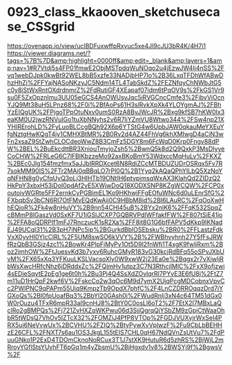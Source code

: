 # 0923_class_kkaooven_sketchusecase_CSSgrid
https://ovenapp.io/view/uclBDFuxwffpRxyuc5xe4Jl9cJU3bR4K/4H7i1 https://viewer.diagrams.net/?tags=%7B%7D&amp;highlight=0000ff&amp;edit=_blank&amp;layers=1&amp;nav=1#R7Vtdj5s4FP01fmwE2ObjMSTpdqWuNOqo2u4jEzwJW4Ij4nSS%2Fvq1webDJpk0kwBt92WEL8bB5xzfe33NADjbHP7Io%2B36LxqTFDhWfABwDhzHhZj%2FFYajNASoNKzyJC5Ndm14TL4TabSkdZ%2FEZNfqyChNWbJtG5c0y8iStWxRntOXdrdnmrZ%2FdRutiGF4XEapaf07idm6tPqOV9s%2FkGS1Vr9su0F5ZxOpznImu3UU05eGCS4AnOWUsvJqc5iRVGCncCmfe3%2FibvViOcnYJQ9Mt38uH5LPnz68%2F0i%2BfAoPs61H3slRvkXpXk4YLOYgmAJ%2FBhYzEIQgUK%2FPjgoTPpOtuNxv0umS0RzA8BvJWcJR%2Bxg9kfSB7hKW0Ix3eaKM0U2jwzRNVuIGo1tuXbNNyhs2v6R7liYZmVU8Wtwo344%2FSw4np21XYHIRErohLD%2FyLuoBLCcgBQh92X6p6YTStG4w6UpbJAW0qkauMeYXEuYfgNztgHwKQgT4iy1CMHXBtMR%2B0Rv2d4AZ44FhVg6khXMIwgD4aCiN3wFn2xsaZ9StZwhCLOCdeoWwZ8B3CmFz5DGY8m6FcWqD0Krp0Fngv88dPW%2BEL%2BuEkcdttBR3XniouTmyjoZsh5%2BwnQ5k8d2Q9QxkP3MsDIyyeCoCHW%2FRLeG6C7lFBlKbzzeMo92axBKoBmY53WdxccMqHuLv%2FKXZ%2BEc0Jlg154fmzfmx5aJJbIRRDXcet6N8RdiZCcMTBDUZUDrOSRqx5Fv7R7sokMM90IS%2FTr2MAi0qBBqLO7rPl0Q%2B1Yyq2kAQaQPhYILbQ5XzNoYqNFHN8g0yCfqUyQ3pLj3HIHTb19ONtIH6ptvpimsqWxAX3KlahQd2ZIDzQ2HkPpY3xbxH53iDoI0pdAf2vE5XWjwDoQ18XODXSNP8KZgWCQW%2FCP0xoutoivWGRte5FF2ernkCyPGBimEL1Ko9HKhwjFFgEOfuWNc6d0uLEnrSfG%2FXbqbSv3bCN6RI7OtFMvEQdKwAij0C9HBbM8id%2BI6LAuRC%2FqOoXwHhEQioR%2Fk4w8nHuVY%2B9nn54CHl45uB%2BYx2nlK6%2FFqK532SpqZcBMmP8lGaszVd0SxKF7U1jGSlJCXP7GQBRVPdIWFfakfFW%2F807tSiE41jo%2FFA8oQDRPIf1mFJ7RnczucK1sR2Xa%2FF8jt8G1G6bfFAPV5dKkp9IKNadEJ49UCqI31%2B3pH7iNPc5ip%2BGurkdBblOSEbsku%2BR0%2FFLastzFdkVxX0yvHl0YIcClRL%2F5UM8swSO6kVVY%2B%2FWBhvyhnh27Y5fFsJRWfRzQbB3GSjz4zc1%2BowKr4PlpFjMyPv1Ot5D9l2fnWfj1T4xgK9fwljRxm%2Boz2jmhOW%2FtJuesvKd3b7yxv6RuhcGMyR183vG30kcjRdBFq55oSPvJXbUvM%2FX65xXq3YFKuuLKSLVacsoXly0W9xwW2j23Ea0e%2Bqgx2r7vXiwljRbWsXwcHRfcNhz6jDRddxZc%2FQjmHv1utpz3C7N3RthcjIMlC%2FxX9ofjzwi4sEDieSqytE2pEg1ge6t0h%2Bu3Pj4Q4SsXdZOvlqrRl7PYvE3E6fU8j%2FtZ7m11uD1HrQpF2kwf6V%2FskcCo2w3qOc6M9d7ymX2UjqPcgMDCobnxVpvCc2PWIPNC9qPAPm55Uiq9KmpzTb9OpdX7phfC%2F4LnCZDRROqqzDrd7iYGXoQs%2Bl0fpUoafBq3%2BbYI20GAsh0j%2FWudRnIj3xN4c64TM51dGx0W0rOuzu4TFxR6mpR33aI9cnHJ8%2BtY0C0osLl6oT2%2F7EtX2I7MBxLaQclRo2gBMPQs%2Fj721ZvHXZqWKPwu06d3SjjQgrqQjYSbZM9zGpjCtWaaOhbR5tWDsQ7VhOv5IZTcX32%2FOMZiJ4PfP8VTOp%2FGDJVUXyjrWxSeI4PRX5uj6NeVvwUx%2BCVHU%2FZIQ%2BtyPywXvVplwzF%2Fu9CbLbBEHHzE26CFL%2FNXT7s6au1OS3JkgL155tEIS7CHL0qH67NdQVnZsUtVu7%2FdPuuGNko1P2ExD4TDOmCknoNoRCux3T1J7stXK9HutuR6d5zhRS%2BjWjL2mRroyYGflStsYUvhFT6pGq1m4yZbsmU%2BjHgxdv1v8%2BWSYj9f%2BgwsV%2F
